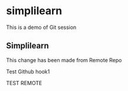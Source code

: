 # simplilearn
This is a demo of Git session


##  Simplilearn






This change has been made from Remote Repo


Test Github hook1

TEST REMOTE
